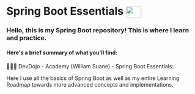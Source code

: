 # Spring Boot Essentials <img align="center" height="30" width="40" src="https://cdn.jsdelivr.net/gh/devicons/devicon/icons/spring/spring-original.svg" style="max-width: 100%;">
### Hello, this is my Spring Boot repository! This is where I learn and practice.

#### Here's a brief summary of what you'll find:

👨🏽‍💻 DevDojo - Academy (William Suane) - Spring Boot Essentials: 
<div>
Here I use all the basics of Spring Boot as well as my entire Learning Roadmap towards more advanced concepts and implementations.
</div>
